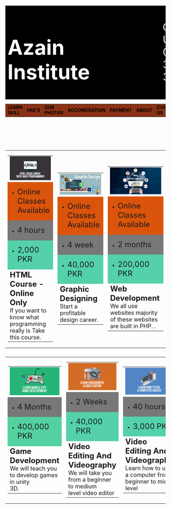 <!DOCTYPE html>
<html>
<head>
	<title> Azain's Website </title>
</head>
<body>
	<table width="100%" bgcolor="black">
		<tr>
			<td><font color="white" size="6px" > <h1 align="Left"> Azain Institute </h1>  </font> </td>
			<td> <img src="3 (2).jpeg" width="200px" > </td>
			<td>.......................</td>
			<td>.......................</td>
			<td><font color="white" size="6px"> Call Us 0331 344 3547 </font> </td>
		</tr>
	</table>
	<table width="100%" bgcolor="#8a3116">
	<tr>
		<td><font color="black"><b>LEARN SKILL</td></font>
		<td><font color="black"><b>FAQ'S</td></font>
		<td><font color="black"><b>OUR PHOTOS</td></font>
		<td><font color="black"><b>ACCOMODATION</td></font>
		<td><font color="black"><b>PAYMENT</td></font>
		<td><font color="black"><b>ABOUT</td></font>
		<td><font color="black"><b>CONTACT US</td></font>
		<td><font color="black"><b>MY ACCOUNT</td></font>
	</tr>
	</table>
	<br><br>
	<table width="100%">
	<table class="center">
	<table id="table1">
	<table align="center">
			<td>
	<table>
			<tr><td><img src="html.jpg" width="325px"> </td> </tr>
			<tr><td bgcolor="#db540b" ><ul><li><font size="5px">Online Classes Available</font></li></ul></td></tr>
			<tr><td bgcolor="#787878" ><ul><li><font size="5px">4 hours </font></li></ul></td></tr>
			<tr><td bgcolor="#54d1ab" ><ul><li><font size="5px">2,000 PKR </font></li></ul></td></tr>
			<tr><td> <b> <font size=" 5px"> HTML Course - Online Only  </font></b>
			<br><font size="4px"> If you want to know what programming <br>really is  Take  this  course. </font> </td></tr>
			</td>
	</table>
			<td>
				<table width=100%>
						<tr><td><img src="1.jpg" width="370px" > </td> </tr>
						<tr><td bgcolor="#db540b" ><ul><li><font size="5px">Online Classes Available</font></li></ul></td></tr>
						<tr><td bgcolor="#787878" ><ul><li><font size="5px">4 week </font></li></ul></td></tr>
						<tr><td bgcolor="#54d1ab" ><ul><li><font size="5px">40,000 PKR </font></li></ul></td></tr>
						<tr><td><font size=" 5px"><b>Graphic Designing</font></b>
						<br><font size="4px"> Start a profitable design career. </font></td></tr>
				</table>
			</td>
			<td>
				<table>
					<tr> <td> <img src="p.jpeg" width="350px" > </td> </tr>
					<tr> <td bgcolor="#db540b" > <ul> <li> <font size="5px"> Online Classes Available </font></li></ul></td></tr>
					<tr><td bgcolor="#787878" ><ul><li><font size="5px"> 2 months </font></li></ul></td></tr>
					<tr><td bgcolor="#54d1ab" ><ul><li><font size="5px">200,000 PKR </font></li></ul></td></tr>
					<tr><td><font size=" 5px"><b> Web Development </font></b>
					<br><font size="4px"> We all use websites majority of these websites <br> are built in PHP.  .</font> </td></tr>
				</table>
				</td>
	<table width="100%">
	<table align="center">
			<td>
	<table>
			<tr><td><img src="4.jpg" width="350px"> </td> </tr>
			<tr><td bgcolor="#787878" ><ul><li><font size="5px">4 Months </font></li></ul></td></tr>
			<tr><td bgcolor="#54d1a"><ul><li><font size="5px" >400,000 PKR </font></li></ul></td></tr>
			<tr><td> <b> <font size=" 5px"> Game Development </font></b>
			<br><font size="4px">We will teach you to develop games in unity<br>3D.</font> </td></tr>
</table>
		</td>
		<td>
			<table>
					<tr><td><img src="5.jpg" width="350px"> </td> </tr>
					<tr><td bgcolor="#787878" ><ul><li><font size="5px">2 Weeks </font></li></ul></td></tr>
					<tr><td bgcolor="#54d1ab" ><ul><li><font size="5px">40,000 PKR </font></li></ul></td></tr>
					<tr><td> <b> <font size=" 5px"> Video Editing And Videography </font></b>
					<br><font size="4px">We will take you from a beginner to medium <br> level video editor 	</font> </td></tr>
</table>
</td>
		<td>
			<table>
					<tr><td><img src="6.jpg" width="350px"> </td> </tr>
					<tr><td bgcolor="#787878" ><ul><li><font size="5px">40 hours </font></li></ul></td></tr>
					<tr><td bgcolor="#54d1ab" ><ul><li><font size="5px">3,000 PKR </font></li></ul></td></tr>
					<tr><td> <b> <font size=" 5px"> Video Editing And Videography </font></b>
					<br><font size="4px">Learn how to use a computer from <br> beginner to mid level <a href="https://www.facebook.com/"></a> </font> </td></tr>
				</table>
		</td>
</body>
</html>

